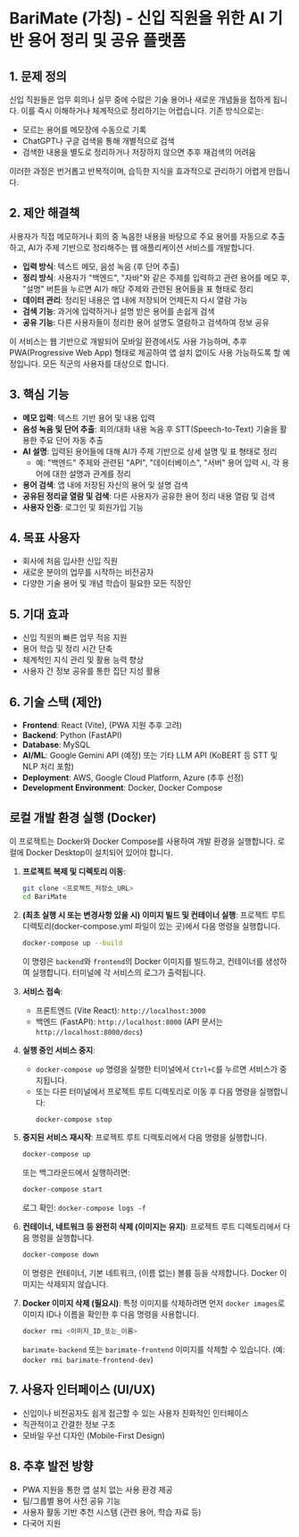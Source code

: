 # BariMate (가칭) - 신입 직원을 위한 AI 기반 용어 정리 및 공유 플랫폼

## 1. 문제 정의

신입 직원들은 업무 회의나 실무 중에 수많은 기술 용어나 새로운 개념들을 접하게 됩니다. 이를 즉시 이해하거나 체계적으로 정리하기는 어렵습니다. 기존 방식으로는:

*   모르는 용어를 메모장에 수동으로 기록
*   ChatGPT나 구글 검색을 통해 개별적으로 검색
*   검색한 내용을 별도로 정리하거나 저장하지 않으면 추후 재검색의 어려움

이러한 과정은 번거롭고 반복적이며, 습득한 지식을 효과적으로 관리하기 어렵게 만듭니다.

## 2. 제안 해결책

사용자가 직접 메모하거나 회의 중 녹음한 내용을 바탕으로 주요 용어를 자동으로 추출하고, AI가 주제 기반으로 정리해주는 웹 애플리케이션 서비스를 개발합니다.

*   **입력 방식**: 텍스트 메모, 음성 녹음 (후 단어 추출)
*   **정리 방식**: 사용자가 "백엔드", "자바"와 같은 주제를 입력하고 관련 용어를 메모 후, "설명" 버튼을 누르면 AI가 해당 주제와 관련된 용어들을 표 형태로 정리
*   **데이터 관리**: 정리된 내용은 앱 내에 저장되어 언제든지 다시 열람 가능
*   **검색 기능**: 과거에 입력하거나 설명 받은 용어를 손쉽게 검색
*   **공유 기능**: 다른 사용자들이 정리한 용어 설명도 열람하고 검색하여 정보 공유

이 서비스는 웹 기반으로 개발되어 모바일 환경에서도 사용 가능하며, 추후 PWA(Progressive Web App) 형태로 제공하여 앱 설치 없이도 사용 가능하도록 할 예정입니다. 모든 직군의 사용자를 대상으로 합니다.

## 3. 핵심 기능

*   **메모 입력**: 텍스트 기반 용어 및 내용 입력
*   **음성 녹음 및 단어 추출**: 회의/대화 내용 녹음 후 STT(Speech-to-Text) 기술을 활용한 주요 단어 자동 추출
*   **AI 설명**: 입력된 용어들에 대해 AI가 주제 기반으로 상세 설명 및 표 형태로 정리
    *   예: "백엔드" 주제와 관련된 "API", "데이터베이스", "서버" 용어 입력 시, 각 용어에 대한 설명과 관계를 정리
*   **용어 검색**: 앱 내에 저장된 자신의 용어 및 설명 검색
*   **공유된 정리글 열람 및 검색**: 다른 사용자가 공유한 용어 정리 내용 열람 및 검색
*   **사용자 인증**: 로그인 및 회원가입 기능

## 4. 목표 사용자

*   회사에 처음 입사한 신입 직원
*   새로운 분야의 업무를 시작하는 비전공자
*   다양한 기술 용어 및 개념 학습이 필요한 모든 직장인

## 5. 기대 효과

*   신입 직원의 빠른 업무 적응 지원
*   용어 학습 및 정리 시간 단축
*   체계적인 지식 관리 및 활용 능력 향상
*   사용자 간 정보 공유를 통한 집단 지성 활용

## 6. 기술 스택 (제안)

*   **Frontend**: React (Vite), (PWA 지원 추후 고려)
*   **Backend**: Python (FastAPI)
*   **Database**: MySQL
*   **AI/ML**: Google Gemini API (예정) 또는 기타 LLM API (KoBERT 등 STT 및 NLP 처리 포함)
*   **Deployment**: AWS, Google Cloud Platform, Azure (추후 선정)
*   **Development Environment**: Docker, Docker Compose

## 로컬 개발 환경 실행 (Docker)

이 프로젝트는 Docker와 Docker Compose를 사용하여 개발 환경을 실행합니다. 로컬에 Docker Desktop이 설치되어 있어야 합니다.

1.  **프로젝트 복제 및 디렉토리 이동**:
    ```bash
    git clone <프로젝트_저장소_URL>
    cd BariMate
    ```

2.  **(최초 실행 시 또는 변경사항 있을 시) 이미지 빌드 및 컨테이너 실행**:
    프로젝트 루트 디렉토리(docker-compose.yml 파일이 있는 곳)에서 다음 명령을 실행합니다.
    ```bash
    docker-compose up --build
    ```
    이 명령은 `backend`와 `frontend`의 Docker 이미지를 빌드하고, 컨테이너를 생성하여 실행합니다. 터미널에 각 서비스의 로그가 출력됩니다.

3.  **서비스 접속**:
    *   프론트엔드 (Vite React): `http://localhost:3000`
    *   백엔드 (FastAPI): `http://localhost:8000` (API 문서는 `http://localhost:8000/docs`)

4.  **실행 중인 서비스 중지**:
    *   `docker-compose up` 명령을 실행한 터미널에서 `Ctrl+C`를 누르면 서비스가 중지됩니다.
    *   또는 다른 터미널에서 프로젝트 루트 디렉토리로 이동 후 다음 명령을 실행합니다:
        ```bash
        docker-compose stop
        ```

5.  **중지된 서비스 재시작**:
    프로젝트 루트 디렉토리에서 다음 명령을 실행합니다.
    ```bash
    docker-compose up
    ```
    또는 백그라운드에서 실행하려면:
    ```bash
    docker-compose start
    ```
    로그 확인: `docker-compose logs -f`

6.  **컨테이너, 네트워크 등 완전히 삭제 (이미지는 유지)**:
    프로젝트 루트 디렉토리에서 다음 명령을 실행합니다.
    ```bash
    docker-compose down
    ```
    이 명령은 컨테이너, 기본 네트워크, (이름 없는) 볼륨 등을 삭제합니다. Docker 이미지는 삭제되지 않습니다.

7.  **Docker 이미지 삭제 (필요시)**:
    특정 이미지를 삭제하려면 먼저 `docker images`로 이미지 ID나 이름을 확인한 후 다음 명령을 사용합니다.
    ```bash
    docker rmi <이미지_ID_또는_이름>
    ```
    `barimate-backend` 또는 `barimate-frontend` 이미지를 삭제할 수 있습니다. (예: `docker rmi barimate-frontend-dev`)

## 7. 사용자 인터페이스 (UI/UX)

*   신입이나 비전공자도 쉽게 접근할 수 있는 사용자 친화적인 인터페이스
*   직관적이고 간결한 정보 구조
*   모바일 우선 디자인 (Mobile-First Design)

## 8. 추후 발전 방향

*   PWA 지원을 통한 앱 설치 없는 사용 환경 제공
*   팀/그룹별 용어 사전 공유 기능
*   사용자 활동 기반 추천 시스템 (관련 용어, 학습 자료 등)
*   다국어 지원
